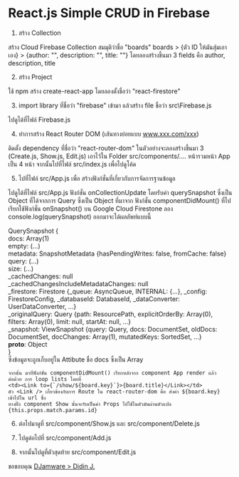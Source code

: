 # React.js Simple CRUD in Firebase

1. สร้าง Collection
<p>
สร้าง Cloud Firebase Collection สมมุติว่าชื่อ "boards"
boards > {ตัว ID ให้มันสุ่มเอาเอง} > {author: "", description: "", title: ""}
โดยลองสร้างขึ้นมา 3 fields คือ author, description, title
</p>
  
2. สร้าง Project
<p>
  ใช้ npm สร้าง create-react-app โดยลองตั้งชื่อว่า "react-firestore"
</p>

3. import library ที่ชื่อว่า "firebase" เข้ามา แล้วสร้าง file ชื่อว่า src\Firebase.js
<p>
  ไปดูได้ที่ไฟล์ Firebase.js
</p>
  
4. ทำการสร้าง React Router DOM (เส้นทางย่อยแบบ www.xxx.com/xxx)
<p>
  ติดตั้ง dependency ที่ชื่อว่า "react-router-dom"
  ในตัวอย่างจะลองสร้างขึ้นมา 3 (Create.js, Show.js, Edit.js) เอาไว้ใน Folder src/components/.... หน้ารวมหน้า App เป็น 4 หน้า
  จากนั้นไปที่ไฟล์ src/index.js เพื่อไปดูโค้ด
</p>

5. ไปที่ไฟล์ src/App.js เพื่อ สร้างฟังก์ชั่นที่เกี่ยวกับการจัดการฐานข้อมูล
<p>
  ไปดูได้ที่ไฟล์ src/App.js
  ฟังก์ชั่น onCollectionUpdate โดยรับค่า querySnapshot ซึ่งเป็น Object ที่ได้จากการ Query ซึ่งเป็น Object ที่มาจาก
  ฟังก์ชั่น componentDidMount() ที่ไปเรียกใช้ฟังก์ชั่น onSnapshot() บน Google Cloud Firestone
  ลอง console.log(querySnapshot) ออกมาจะได้ผลลัพท์แบบนี้ 
  
  QuerySnapshot {
  <br />
    docs: Array(1)
    <br />
    empty: (...)
    <br />
    metadata: SnapshotMetadata {hasPendingWrites: false, fromCache: false}
    <br />
    query: (...)
    <br />
    size: (...)
    <br />
    _cachedChanges: null
    <br />
    _cachedChangesIncludeMetadataChanges: null
    <br />
    _firestore: Firestore {_queue: AsyncQueue, INTERNAL: {…}, _config: FirestoreConfig, _databaseId: DatabaseId, _dataConverter: UserDataConverter, …}
    <br />
    _originalQuery: Query {path: ResourcePath, explicitOrderBy: Array(0), filters: Array(0), limit: null, startAt: null, …}
    <br />
    _snapshot: ViewSnapshot {query: Query, docs: DocumentSet, oldDocs: DocumentSet, docChanges: Array(1), mutatedKeys: SortedSet, …}
    <br />
    __proto__: Object
    <br />
    }
    <br />
    ซึ่งข้อมูลจะถูกเก็บอยู่ใน Attibute ชื่อ docs ซึ่งเป็น Array
    
    จากนั้น มาที่ฟังก์ชั่น componentDidMount() เรียกหลังจาก component App render แล้ว
    ต่อด้วย การ loop lists โดยที่ 
    <td><Link to={`/show/${board.key}`}>{board.title}</Link></td>
    ตัว <Link /> เกี่ยวข้องกับการ Route ใน react-router-dom คือ ส่งค่า ${board.key} เข้าไปใน url ซึ่ง
    ทางฝั่ง component Show นั้นจะรับเป็นค่า Props ไปใช้ในตัวมันผ่านตัวแปล {this.props.match.params.id}
    
</p>

6. ต่อไปมาดูที่ src/component/Show.js และ src/component/Delete.js

7. ไปดูต่อไปที่ src/component/Add.js

8. จากนั้นไปดูที่ตัวสุดท้าย src/component/Edit.js

ขอขอบคุณ 
<a href="https://www.djamware.com/post/5bc50ea680aca7466989441d/reactjs-firebase-tutorial-building-firestore-crud-web-application">DJamware > Didin J.</a>
